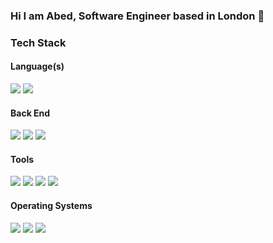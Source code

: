 ### Hi I am Abed, Software Engineer based in London 👋

<!--
**abedakond/abedakond** is a ✨ _special_ ✨ repository because its `README.md` (this file) appears on your GitHub profile.

Here are some ideas to get you started:

- 🔭 I’m currently working on ...
- 🌱 I’m currently learning ...
- 👯 I’m looking to collaborate on ...
- 🤔 I’m looking for help with ...
- 💬 Ask me about ...
- 📫 How to reach me: ...
- 😄 Pronouns: ...
- ⚡ Fun fact: ...
-->
### Tech Stack
#### Language(s)
<p>
    <a href="#"><img src="https://shields.io/badge/python-3670A0?style=flat-square&logo=python&logoColor=ffdd54" /></a>
    <a href="#"><img src="https://shields.io/badge/JavaScript-F7DF1E?logo=JavaScript&logoColor=000&style=flat-square" /></a>
</p>

#### Back End
<p>
    <a href="#"><img src="https://img.shields.io/badge/FastAPI-005571?style=for-the-badge&logo=fastapi&logoColor=white"/></a>
    <a href="#"><img src="https://img.shields.io/badge/flask-%23000.svg?style=flat-square&logo=flask&logoColor=white" /></a>
    <a href="#"><img src="https://img.shields.io/badge/postgres-%23316192.svg?style=flat-square&logo=postgresql&logoColor=white" /></a>
</p>

#### Tools
<a href="#"><img src="https://img.shields.io/badge/Visual%20Studio%20Code-0078d7.svg?style=flat-square&logo=visual-studio-code&logoColor=white"></a>
<a href="#"><img src="https://img.shields.io/badge/VIM-%2311AB00.svg?style=flat-square&logo=vim&logoColor=white"></a>
<a href="#"><img src="https://img.shields.io/badge/git-%23F05033.svg?style=flat-square&logo=git&logoColor=white"></a>
<a href="#"><img src="https://img.shields.io/badge/Postman-FF6C37?style=flat-square&logo=postman&logoColor=white"></a>

#### Operating Systems
<p>
    <a href="#"><img src="https://img.shields.io/badge/Windows-0078D6?style=flat-square&logo=windows&logoColor=white"></a>
    <a href="#"><img src="https://shields.io/badge/MacOS--9cf?logo=Apple&style=flat-square" /></a>	
    <a href="#"><img src="https://img.shields.io/badge/Ubuntu-E95420?style=flat-square&logo=ubuntu&logoColor=white"></a>
</p>
